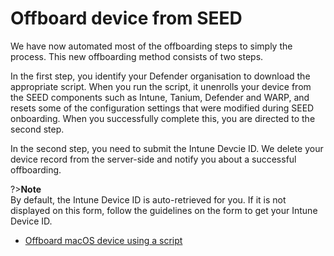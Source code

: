 # Offboard device from SEED

We have now automated most of the offboarding steps to simply the process. This new offboarding method consists of two steps. 

In the first step, you identify your Defender organisation to download the appropriate script. When you run the script, it unenrolls your device from the SEED components such as Intune, Tanium, Defender and WARP, and resets some of the configuration settings that were modified during SEED onboarding. When you successfully complete this, you are directed to the second step. 

In the second step, you need to submit the Intune Devcie ID. We delete your device record from the server-side and notify you about a successful offboarding.

?>**Note**<br> By default, the Intune Device ID is auto-retrieved for you. If it is not displayed on this form, follow the guidelines on the form to get your Intune Device ID.

- [Offboard macOS device using a script](offboard-device/mac-os-using-script)


<!--
## Method 2: Offboard manually



- [Offboard macOS device manually](offboard-device/mac-os)
- [Offboard Windows device manually](offboard-device/windows)

-->
